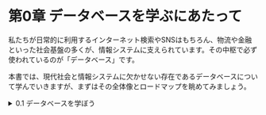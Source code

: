 # 第0章 データベースを学ぶにあたって
私たちが日常的に利用するインターネット検索やSNSはもちろん、物流や金融といった社会基盤の多くが、情報システムに支えられています。その中枢で必ず使われているのが「データベース」です。

本書では、現代社会と情報システムに欠かせない存在であるデータベースについて学んでいきますが、まずはその全体像とロードマップを眺めてみましょう。

<details><summary>0.1 データベースを学ぼう</summary>
        
### 0.1.1 データベースとSQL
        
- ATMの利用、チケットの予約、インターネットショッピング、オンラインゲームなどの仕組みの中枢で活躍しているのがデータベースです。
  データベースに格納されている情報は、専用の操作言語SQLを利用して、外部からアクセスして検索したり書き換えたりします。
  SQLの上達の近道は、実際に手を動かしてたくさんのSQL文を書き、実行してみることです。</details>
